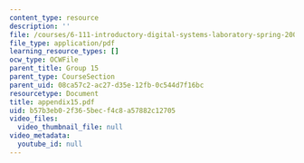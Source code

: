 ```yaml
---
content_type: resource
description: ''
file: /courses/6-111-introductory-digital-systems-laboratory-spring-2006/b57b3eb02f365becf4c8a57882c12705_appendix15.pdf
file_type: application/pdf
learning_resource_types: []
ocw_type: OCWFile
parent_title: Group 15
parent_type: CourseSection
parent_uid: 08ca57c2-ac27-d35e-12fb-0c544d7f16bc
resourcetype: Document
title: appendix15.pdf
uid: b57b3eb0-2f36-5bec-f4c8-a57882c12705
video_files:
  video_thumbnail_file: null
video_metadata:
  youtube_id: null
---
```

